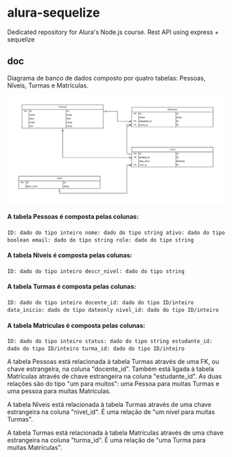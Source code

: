 # alura-sequelize
Dedicated repository for Alura's Node.js course. Rest API using express + sequelize

## doc

Diagrama de banco de dados composto por quatro tabelas: Pessoas, Níveis, Turmas e Matrículas.

![database-schema](./database-schema.png)

#### A tabela Pessoas é composta pelas colunas:

`ID: dado do tipo inteiro
nome: dado do tipo string
ativo: dado do tipo boolean
email: dado do tipo string
role: dado do tipo string`

#### A tabela Niveis é composta pelas colunas:

`ID: dado do tipo inteiro
descr_nivel: dado do tipo string`

#### A tabela Turmas é composta pelas colunas:

`ID: dado do tipo inteiro
docente_id: dado do tipo ID/inteiro
data_inicio: dado do tipo dateonly
nivel_id: dado do tipo ID/inteiro`

#### A tabela Matriculas é composta pelas colunas:

`ID: dado do tipo inteiro
status: dado do tipo string
estudante_id: dado do tipo ID/inteiro
turma_id: dado do tipo ID/inteiro`

A tabela Pessoas está relacionada à tabela Turmas através de uma FK, ou chave estrangeira, na coluna "docente_id". Também está ligada à tabela Matrículas através de chave estrangeira na coluna "estudante_id". As duas relações são do tipo "um para muitos": uma Pessoa para muitas Turmas e uma pessoa para muitas Matrículas.

A tabela Níveis está relacionada à tabela Turmas através de uma chave estrangeira na coluna "nivel_id". É uma relação de "um nível para muitas Turmas".

A tabela Turmas está relacionada à tabela Matrículas através de uma chave estrangeira na coluna "turma_id". É uma relação de "uma Turma para muitas Matrículas".
